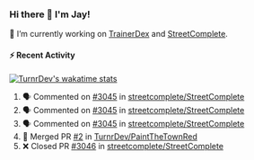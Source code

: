 ### Hi there 👋 I'm Jay!

🔭 I’m currently working on [TrainerDex](https://www.github.com/TrainerDex) and [StreetComplete](https://github.com/streetcomplete/StreetComplete).

#### :zap: Recent Activity

[![TurnrDev's wakatime stats](https://github-readme-stats.vercel.app/api/wakatime?username=TurnrDev)](https://wakatime.com/@TurnrDev)
<br>
<!--START_SECTION:activity-->
1. 🗣 Commented on [#3045](https://github.com/streetcomplete/StreetComplete/issues/3045) in [streetcomplete/StreetComplete](https://github.com/streetcomplete/StreetComplete)
2. 🗣 Commented on [#3045](https://github.com/streetcomplete/StreetComplete/issues/3045) in [streetcomplete/StreetComplete](https://github.com/streetcomplete/StreetComplete)
3. 🗣 Commented on [#3045](https://github.com/streetcomplete/StreetComplete/issues/3045) in [streetcomplete/StreetComplete](https://github.com/streetcomplete/StreetComplete)
4. 🎉 Merged PR [#2](https://github.com/TurnrDev/PaintTheTownRed/pull/2) in [TurnrDev/PaintTheTownRed](https://github.com/TurnrDev/PaintTheTownRed)
5. ❌ Closed PR [#3046](https://github.com/streetcomplete/StreetComplete/pull/3046) in [streetcomplete/StreetComplete](https://github.com/streetcomplete/StreetComplete)
<!--END_SECTION:activity-->
